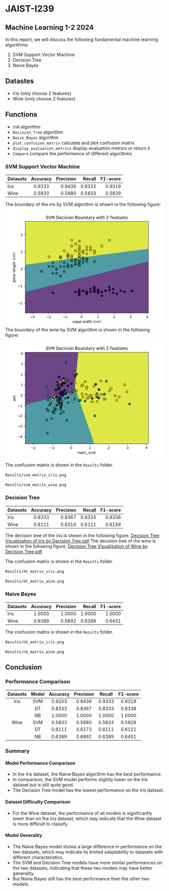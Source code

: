 # JAIST-I239
## Machine Learning 1-2 2024

In this report, we will discuss the following fundamental machine learning algorithms:
1. SVM Support Vector Machine
2. Decision Tree
3. Naive Bayes

## Datastes
- Iris (only choose 2 features)
- Wine (only choose 2 features)

## Functions
- `SVM` algorithm
- `Decision_Tree` algorithm
- `Naive_Bayes` algorithm
- `plot_confusion_matrix` calculate and plot confusion matrix
- `display_evaluation_metrics` display evaluation metrics or return it
- `Compare` compare the performance of different algorithms

### SVM Support Vector Machine

| Datasets  | Accuracy | Precision | Recall | F1-score |
|:----------|:--------:|----------:|-------:|---------:|
| Iris      |  0.9333  |    0.9436 | 0.9333 |   0.9319 |
| Wine      |  0.5833  |    0.5880 | 0.5833 |   0.5829 |

The boundary of the iris by SVM algorithm is shown in the following figure:
![svm_boundary_iris.png](Results%2Fsvm_boundary_iris.png)
The boundary of the wine by SVM algorithm is shown in the following figure:
![svm_boundary_wine.png](Results%2Fsvm_boundary_wine.png)

The confusion matrix is shown in the `Results` folder.

`Results/svm_matrix_iris.png`

`Results/svm_matrix_wine.png`

### Decision Tree

| Datasets  | Accuracy | Precision | Recall | F1-score |
|:----------|:--------:|----------:|-------:|---------:|
| Iris      |  0.8333  |    0.8367 | 0.8333 |   0.8338 |
| Wine      |  0.6111  |    0.6310 | 0.6111 |   0.6159 |

The decision tree of the iris is shown in the following figure:
[Decision Tree Visualization of Iris by Decision Tree.pdf](Results%2FDecision%20Tree%20Visualization%20of%20Iris%20by%20Decision%20Tree.pdf)
The decision tree of the wine is shown in the following figure:
[Decision Tree Visualization of Wine by Decision Tree.pdf](Results%2FDecision%20Tree%20Visualization%20of%20Wine%20by%20Decision%20Tree.pdf)

The confusion matrix is shown in the `Results` folder.

`Results/dt_matrix_iris.png`

`Results/dt_matrix_wine.png`


### Naive Bayes

| Datasets  | Accuracy | Precision | Recall | F1-score |
|:----------|:--------:|----------:|-------:|---------:|
| Iris      |  1.0000  |    1.0000 | 1.0000 |   1.0000 |
| Wine      |  0.6389  |    0.6892 | 0.6389 |   0.6451 |

The confusion matrix is shown in the `Results` folder.

`Results/nb_matrix_iris.png`

`Results/nb_matrix_wine.png`

## Conclusion

### Performance Comparison

| Datasets | Model | Accuracy | Precision | Recall | F1-score |
|:--------:|:-----:|:--------:|:---------:|:------:|:--------:|
| Iris     | SVM   | 0.9333   |  0.9436   | 0.9333 |  0.9319  |
|          | DT    | 0.8333   |  0.8367   | 0.8333 |  0.8338  |
|          | NB    | 1.0000   |  1.0000   | 1.0000 |  1.0000  |
| Wine     | SVM   | 0.5833   |  0.5880   | 0.5833 |  0.5829  |
|          | DT    | 0.6111   |  0.6173   | 0.6111 |  0.6121  |
|          | NB    | 0.6389   |  0.6892   | 0.6389 |  0.6451  |


### Summary
#### Model Performance Comparison
- In the Iris dataset, the Naive Bayes algorithm has the best performance.
- In comparison, the SVM model performs slightly lower on the Iris dataset but is still quite good.
- The Decision Tree model has the lowest performance on the Iris dataset.

#### Dataset Difficulty Comparison

- For the Wine dataset, the performance of all models is significantly lower than on the Iris dataset, which may indicate that the Wine dataset is more difficult to classify. 

#### Model Generality

- The Naive Bayes model shows a large difference in performance on the two datasets, which may indicate its limited adaptability to datasets with different characteristics.
- The SVM and Decision Tree models have more similar performances on the two datasets, indicating that these two models may have better generality.
- But Naive Bayes still has the best performance than the other two models.
